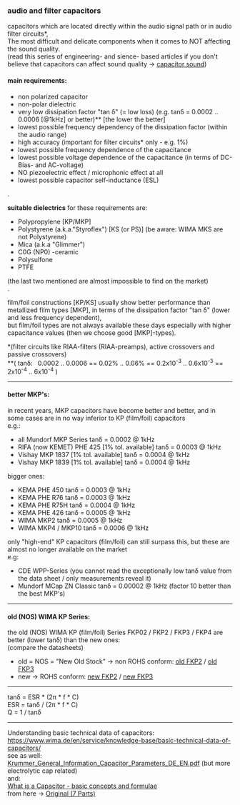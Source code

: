 ### audio and filter capacitors  
capacitors which are located directly within the audio signal path or in audio filter circuits\*,  
The most difficult and delicate components when it comes to NOT affecting the sound quality.  
(read this series of engineering- and sience- based articles if you don't believe that capacitors can affect sound quality -> <a href="https://github.com/analoghifi/capacitors/tree/main/audio%20and%20filter%20capacitors/docs/capacitor%20sound">capacitor sound</a>)

   
#### main requirements:
 - non polarized capacitor  
 - non-polar dielectric
 - very low dissipation factor "tan δ" (= low loss) (e.g. tanδ = 0.0002 .. 0.0006 \[@1kHz\] or better)\*\* \[the lower the better\]
 - lowest possible frequency dependency of the dissipation factor (within the audio range)  
 - high accuracy (important for filter circuits\* only - e.g. 1%)  
 - lowest possible frequency dependence of the capacitance
 - lowest possible voltage dependence of the capacitance (in terms of DC-Bias- and AC-voltage)  
 - NO piezoelectric effect / microphonic effect at all  
 - lowest possible capacitor self-inductance (ESL)

.    
  
<strong>suitable dielectrics</strong> for these requirements are:  
 - Polypropylene \[KP/MKP\]  
 - Polystyrene (a.k.a."Styroflex") \[KS (or PS)\]  (be aware: WIMA MKS are not Polystyrene)   
 - Mica (a.k.a "Glimmer")  
 - C0G (NP0) -ceramic  
 - Polysulfone  
 - PTFE

(the last two mentioned are almost impossible to find on the market)  
.    
  
film/foil constructions \[KP/KS\] usually show better performance than metallized film types \[MKP\], in terms of the dissipation factor "tan δ" (lower and less frequency dependent),  
but film/foil types are not always available these days especially with higher capacitance values (then we choose good \[MKP\]-types).   
  
  
\*(filter circuits like RIAA-filters (RIAA-preamps), active crossovers and passive crossovers)  
\*\*( tanδ:&nbsp;&nbsp;&nbsp;0.0002 .. 0.0006 == 0.02% .. 0.06% == 0.2x10<sup>-3</sup> .. 0.6x10<sup>-3</sup> == 2x10<sup>-4</sup> .. 6x10<sup>-4</sup> )  

----
#### better MKP's:
in recent years, MKP capacitors have become better and better, and in some cases are in no way inferior to KP (film/foil) capacitors  
e.g.:  
* all Mundorf MKP Series  tanδ = 0.0002 @ 1kHz
* RIFA (now KEMET) PHE 425 \[1% tol. available\] tanδ = 0.0003 @ 1kHz
* Vishay MKP 1837 \[1% tol. available\] tanδ = 0.0004 @ 1kHz
* Vishay MKP 1839 \[1% tol. available\] tanδ = 0.0004 @ 1kHz  

bigger ones:
* KEMA PHE 450 tanδ = 0.0003 @ 1kHz
* KEMA PHE R76 tanδ = 0.0003 @ 1kHz
* KEMA PHE R75H tanδ = 0.0004 @ 1kHz
* KEMA PHE 426 tanδ = 0.0005 @ 1kHz
* WIMA MKP2 tanδ = 0.0005 @ 1kHz
* WIMA MKP4 / MKP10 tanδ = 0.0006 @ 1kHz
  
only "high-end" KP capacitors (film/foil) can still surpass this, but these are almost no longer available on the market  
e.g:
* CDE WPP-Series (you cannot read the exceptionally low tanδ value from the data sheet / only measurements reveal it)
* Mundorf MCap ZN Classic tanδ = 0.00002 @ 1kHz (factor 10 better than the best MKP's)


----
#### old (NOS) WIMA KP Series:  
the old (NOS) WIMA KP (film/foil) Series FKP02 / FKP2 / FKP3 / FKP4 are better (lower tanδ) than the new ones:  
(compare the datasheets)  
* old = NOS = "New Old Stock" -> non ROHS conform: [old FKP2](https://github.com/analoghifi/capacitors/blob/main/audio%20and%20filter%20capacitors/docs/datasheets/kp/WIMA_FKP_2__OLD_nonROHS__EN.pdf) / [old FKP3](https://github.com/analoghifi/capacitors/blob/main/audio%20and%20filter%20capacitors/docs/datasheets/kp/WIMA_FKP3_OLD_nonROHS__EN.pdf)  
* new -> ROHS conform: [new FKP2](https://github.com/analoghifi/capacitors/blob/main/audio%20and%20filter%20capacitors/docs/datasheets/kp/WIMA_FKP_2__NEW_ROHS__EN.pdf) / [new FKP3](https://github.com/analoghifi/capacitors/blob/main/audio%20and%20filter%20capacitors/docs/datasheets/kp/e_WIMA_FKP_3.pdf)

----
tanδ = ESR * (2π * f * C)  
ESR = tanδ / (2π  *  f  *  C)  
Q = 1 / tanδ  

----

Understanding basic technical data of capacitors:  
https://www.wima.de/en/service/knowledge-base/basic-technical-data-of-capacitors/  
see as well: <a href="/big electrolytic capacitors/docs/related/Krummer_General_Information_Capacitor_Parameters_DE_EN.pdf">Krummer_General_Information_Capacitor_Parameters_DE_EN.pdf</a> (but more electrolytic cap related)  
and:  
<a href="/What is a Capacitor - basic concepts and formulae.pdf">What is a Capacitor - basic concepts and formulae</a>  
from here -> <a href="https://www.electronics-notes.com/articles/basic_concepts/capacitance/capacitance.php">Original (7 Parts)</a>  
